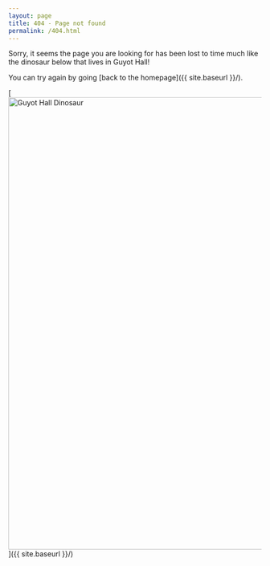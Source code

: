 ```yaml
---
layout: page
title: 404 - Page not found
permalink: /404.html
---
```


Sorry, it seems the page you are looking for has been lost to time much like the dinosaur below that lives in Guyot Hall!

You can try again by going [back to the homepage]({{ site.baseurl }}/).

[<img src="{{ site.baseurl }}/images/404 Dino.jpeg" alt="Guyot Hall Dinosaur" style="width: 900px;"/>]({{ site.baseurl }}/)
